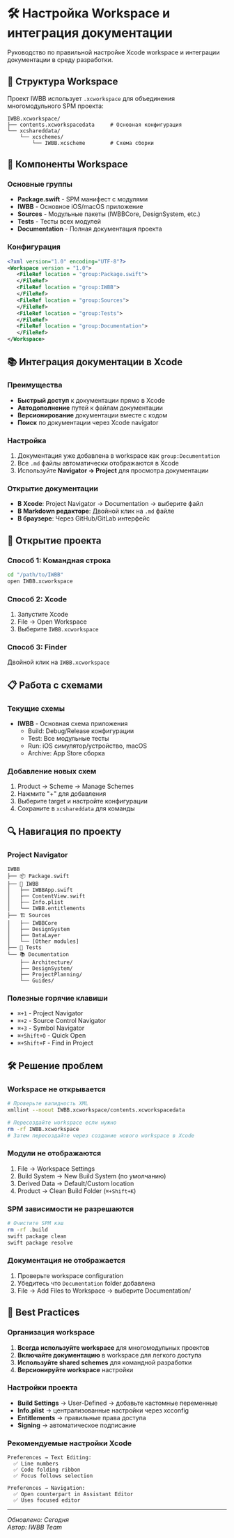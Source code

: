 # 🛠️ Настройка Workspace и интеграция документации

Руководство по правильной настройке Xcode workspace и интеграции документации в среду разработки.

## 📁 Структура Workspace

Проект IWBB использует `.xcworkspace` для объединения многомодульного SPM проекта:

```
IWBB.xcworkspace/
├── contents.xcworkspacedata     # Основная конфигурация
└── xcshareddata/
    └── xcschemes/
        └── IWBB.xcscheme        # Схема сборки
```

## 🔧 Компоненты Workspace

### Основные группы
- **Package.swift** - SPM манифест с модулями
- **IWBB** - Основное iOS/macOS приложение  
- **Sources** - Модульные пакеты (IWBBCore, DesignSystem, etc.)
- **Tests** - Тесты всех модулей
- **Documentation** - Полная документация проекта

### Конфигурация
```xml
<?xml version="1.0" encoding="UTF-8"?>
<Workspace version = "1.0">
   <FileRef location = "group:Package.swift">
   </FileRef>
   <FileRef location = "group:IWBB">
   </FileRef>
   <FileRef location = "group:Sources">
   </FileRef>
   <FileRef location = "group:Tests">
   </FileRef>
   <FileRef location = "group:Documentation">
   </FileRef>
</Workspace>
```

## 📚 Интеграция документации в Xcode

### Преимущества
- **Быстрый доступ** к документации прямо в Xcode
- **Автодополнение** путей к файлам документации
- **Версионирование** документации вместе с кодом
- **Поиск** по документации через Xcode navigator

### Настройка
1. Документация уже добавлена в workspace как `group:Documentation`
2. Все `.md` файлы автоматически отображаются в Xcode
3. Используйте **Navigator → Project** для просмотра документации

### Открытие документации
- **В Xcode**: Project Navigator → Documentation → выберите файл
- **В Markdown редакторе**: Двойной клик на `.md` файле
- **В браузере**: Через GitHub/GitLab интерфейс

## 🚀 Открытие проекта

### Способ 1: Командная строка
```bash
cd "/path/to/IWBB"
open IWBB.xcworkspace
```

### Способ 2: Xcode
1. Запустите Xcode
2. File → Open Workspace
3. Выберите `IWBB.xcworkspace`

### Способ 3: Finder
Двойной клик на `IWBB.xcworkspace`

## 📋 Работа с схемами

### Текущие схемы
- **IWBB** - Основная схема приложения
  - Build: Debug/Release конфигурации
  - Test: Все модульные тесты
  - Run: iOS симулятор/устройство, macOS
  - Archive: App Store сборка

### Добавление новых схем
1. Product → Scheme → Manage Schemes
2. Нажмите "+" для добавления
3. Выберите target и настройте конфигурации
4. Сохраните в `xcshareddata` для команды

## 🔍 Навигация по проекту

### Project Navigator
```
IWBB
├── 📦 Package.swift
├── 📱 IWBB
│   ├── IWBBApp.swift
│   ├── ContentView.swift
│   ├── Info.plist
│   └── IWBB.entitlements
├── 🏗️ Sources
│   ├── IWBBCore
│   ├── DesignSystem
│   ├── DataLayer
│   └── [Other modules]
├── 🧪 Tests
└── 📚 Documentation
    ├── Architecture/
    ├── DesignSystem/
    ├── ProjectPlanning/
    └── Guides/
```

### Полезные горячие клавиши
- `⌘+1` - Project Navigator
- `⌘+2` - Source Control Navigator  
- `⌘+3` - Symbol Navigator
- `⌘+Shift+O` - Quick Open
- `⌘+Shift+F` - Find in Project

## 🛠️ Решение проблем

### Workspace не открывается
```bash
# Проверьте валидность XML
xmllint --noout IWBB.xcworkspace/contents.xcworkspacedata

# Пересоздайте workspace если нужно
rm -rf IWBB.xcworkspace
# Затем пересоздайте через создание нового workspace в Xcode
```

### Модули не отображаются
1. File → Workspace Settings
2. Build System → New Build System (по умолчанию)
3. Derived Data → Default/Custom location
4. Product → Clean Build Folder (`⌘+Shift+K`)

### SPM зависимости не разрешаются
```bash
# Очистите SPM кэш
rm -rf .build
swift package clean
swift package resolve
```

### Документация не отображается
1. Проверьте workspace configuration
2. Убедитесь что `Documentation` folder добавлена
3. File → Add Files to Workspace → выберите Documentation/

## 📝 Best Practices

### Организация workspace
1. **Всегда используйте workspace** для многомодульных проектов
2. **Включайте документацию** в workspace для легкого доступа
3. **Используйте shared schemes** для командной разработки
4. **Версионируйте workspace** настройки

### Настройки проекта
- **Build Settings** → User-Defined → добавьте кастомные переменные
- **Info.plist** → централизованные настройки через xcconfig
- **Entitlements** → правильные права доступа
- **Signing** → автоматическое подписание

### Рекомендуемые настройки Xcode
```
Preferences → Text Editing:
  ✅ Line numbers
  ✅ Code folding ribbon
  ✅ Focus follows selection
  
Preferences → Navigation:
  ✅ Open counterpart in Assistant Editor
  ✅ Uses focused editor
```

---

*Обновлено: Сегодня*  
*Автор: IWBB Team* 